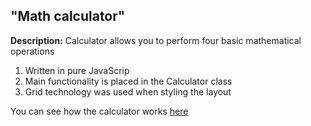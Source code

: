 ##  "Math calculator"

**Description:** Calculator allows you to perform four basic mathematical operations

1. Written in pure JavaScrip
2. Main functionality is placed in the Calculator class
3. Grid technology was used when styling the layout


You can see how the calculator works [here](http://git.lekua.in.ua/math-js-calculator/) 